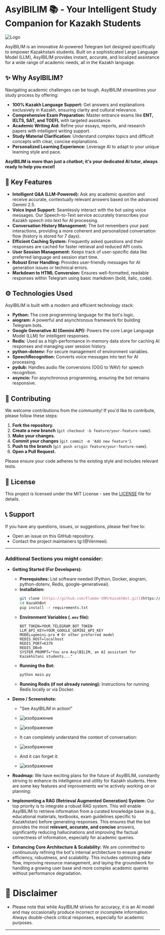 # AsylBILIM 📚 - Your Intelligent Study Companion for Kazakh Students

![Logo](https://github.com/user-attachments/assets/330db4a3-7fea-4dcc-8b18-365795c3dd15)


AsylBILIM is an innovative AI-powered Telegram bot designed specifically to empower Kazakhstani students. Built on a sophisticated Large Language Model (LLM), AsylBILIM provides instant, accurate, and localized assistance for a wide range of academic needs, all in the Kazakh language.

## ✨ Why AsylBILIM?

Navigating academic challenges can be tough. AsylBILIM streamlines your study process by offering:

* **100% Kazakh Language Support:** Get answers and explanations exclusively in Kazakh, ensuring clarity and cultural relevance.
* **Comprehensive Exam Preparation:** Master entrance exams like **ENT, IELTS, SAT, and TOEFL** with targeted assistance.
* **Academic Writing Aid:** Refine your essays, reports, and research papers with intelligent writing support.
* **Study Material Clarification:** Understand complex topics and difficult concepts with clear, concise explanations.
* **Personalized Learning Experience:** Leverage AI to adapt to your unique learning style and pace.

**AsylBILIM is more than just a chatbot; it's your dedicated AI tutor, always ready to help you excel!**

## 🚀 Key Features

* **Intelligent Q&A (LLM-Powered):** Ask any academic question and receive accurate, contextually relevant answers based on the advanced Gemini 2.5.
* **Voice Input Support:** Seamlessly interact with the bot using voice messages. Our Speech-to-Text service accurately transcribes your Kazakh speech into text for AI processing.
* **Conversation History Management:** The bot remembers your past interactions, providing a more coherent and personalized conversation flow (history is stored for 7 days).
* **Efficient Caching System:** Frequently asked questions and their responses are cached for faster retrieval and reduced API costs.
* **User Session Management:** Keeps track of user-specific data like preferred language and session start time.
* **Robust Error Handling:** Provides user-friendly messages for AI generation issues or technical errors.
* **Markdown to HTML Conversion:** Ensures well-formatted, readable responses within Telegram using basic markdown (bold, italic, code).

## ⚙️ Technologies Used

AsylBILIM is built with a modern and efficient technology stack:

* **Python:** The core programming language for the bot's logic.
* **aiogram:** A powerful and asynchronous framework for building Telegram bots.
* **Google Generative AI (Gemini API):** Powers the core Large Language Model (LLM) for intelligent responses.
* **Redis:** Used as a high-performance in-memory data store for caching AI responses and managing user session history.
* **python-dotenv:** For secure management of environment variables.
* **SpeechRecognition:** Converts voice messages into text for AI processing.
* **pydub:** Handles audio file conversions (OGG to WAV) for speech recognition.
* **asyncio:** For asynchronous programming, ensuring the bot remains responsive.

## 🤝 Contributing

We welcome contributions from the community! If you'd like to contribute, please follow these steps:

1.  **Fork the repository.**
2.  **Create a new branch** (`git checkout -b feature/your-feature-name`).
3.  **Make your changes.**
4.  **Commit your changes** (`git commit -m 'Add new feature'`).
5.  **Push to the branch** (`git push origin feature/your-feature-name`).
6.  **Open a Pull Request.**

Please ensure your code adheres to the existing style and includes relevant tests.

## 📝 License

This project is licensed under the MIT License - see the [LICENSE](LICENSE) file for details.

## 📞 Support

If you have any questions, issues, or suggestions, please feel free to:

* Open an issue on this GitHub repository.
* Contact the project maintainers tg:(@Vermeei).

---

### Additional Sections you might consider:

* **Getting Started (For Developers):**
    * **Prerequisites:** List software needed (Python, Docker, aiogram, python-dotenv, Redis, google-generativeai).
    * **Installation:**
        ```bash
        git clone [https://github.com/Flamme-VRM/KazakhBot.git](https://github.com/Flamme-VRM/KazakhBot.git)
        cd KazakhBot
        pip install -r requirements.txt
        ```
    * **Environment Variables (`.env` file):**
        ```
        BOT_TOKEN=YOUR_TELEGRAM_BOT_TOKEN
        LLM_API_KEY=YOUR_GOOGLE_GEMINI_API_KEY
        MODEL=gemini-pro # Or other preferred model
        REDIS_HOST=localhost
        REDIS_PORT=6379
        REDIS_DB=0
        SYSTEM_PROMPT="You are AsylBILIM, an AI assistant for Kazakhstani students..."
        ```
    * **Running the Bot:**
        ```bash
        python main.py
        ```
    * **Running Redis (if not already running):** Instructions for running Redis locally or via Docker.
* **Demo / Screenshots:**
    * "See AsylBILIM in action!"
    *  ![изображение](https://github.com/user-attachments/assets/6e739802-2160-455b-8131-8cb336c5a46c)
      
    *  ![изображение](https://github.com/user-attachments/assets/301b787c-5815-4703-a6c8-c302b27f10c9)

      
    *  It can completely understand the context of conversation:
      
    *  ![изображение](https://github.com/user-attachments/assets/2d21e4d5-b433-4e5b-8534-7f9933df8f3f)

    * And it can forget it:

    *  ![изображение](https://github.com/user-attachments/assets/ae1c3ae7-62db-4969-8cd6-d315627f7425)
  


* **Roadmap:**
We have exciting plans for the future of AsylBILIM, constantly striving to enhance its intelligence and utility for Kazakh students. Here are some key features and improvements we're actively working on or planning:

* **Implementing a RAG (Retrieval Augmented Generation) System:** Our top priority is to integrate a robust RAG system. This will enable AsylBILIM to retrieve information from a curated knowledge base (e.g., educational materials, textbooks, exam guidelines specific to Kazakhstan) before generating responses. This ensures that the bot provides the most **relevant, accurate, and concise** answers, significantly reducing hallucinations and improving the factual correctness of information, especially for academic queries.
* **Enhancing Core Architecture & Scalability:** We are committed to continuously refining the bot's internal architecture to ensure greater efficiency, robustness, and scalability. This includes optimizing data flow, improving resource management, and laying the groundwork for handling a growing user base and more complex academic queries without performance degradation.

# 🙏 Disclaimer

* Please note that while AsylBILIM strives for accuracy, it is an AI model and may occasionally produce incorrect or incomplete information. Always double-check critical responses, especially for academic purposes.
---
